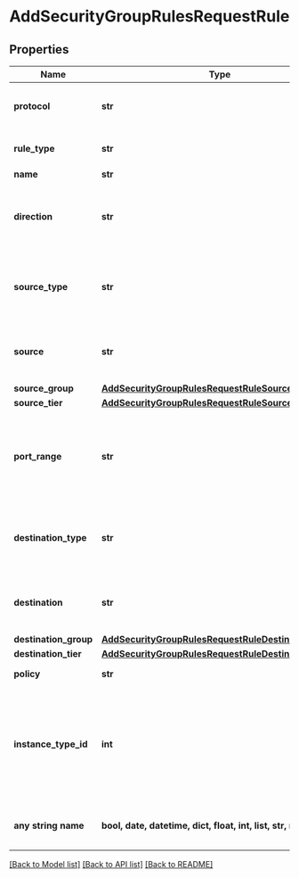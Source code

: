 # AddSecurityGroupRulesRequestRule


## Properties
Name | Type | Description | Notes
------------ | ------------- | ------------- | -------------
**protocol** | **str** | Either tcp, udp, icmp. Required if customRule is true, otherwise, ignored. | 
**rule_type** | **str** | Either &#x60;customRule&#x60; or an &#x60;instance type&#x60; code. | defaults to "customRule"
**name** | **str** | A name for the rule | [optional] 
**direction** | **str** | Either &#x60;ingress&#x60; or &#x60;egress&#x60; | [optional]  if omitted the server will use the default value of "ingress"
**source_type** | **str** | Either &#x60;cidr&#x60;, &#x60;group&#x60;, &#x60;tier&#x60;, &#x60;all&#x60; | [optional]  if omitted the server will use the default value of "cidr"
**source** | **str** | CIDR representing the source IP(s) which should receive access. Required for &#x60;sourceType&#x60;&#x3D;cidr | [optional] 
**source_group** | [**AddSecurityGroupRulesRequestRuleSourceGroup**](AddSecurityGroupRulesRequestRuleSourceGroup.md) |  | [optional] 
**source_tier** | [**AddSecurityGroupRulesRequestRuleSourceTier**](AddSecurityGroupRulesRequestRuleSourceTier.md) |  | [optional] 
**port_range** | **str** | Either a single value (i.e. 55) or a port range (i.e. 1-65535) for which to open access to the source. Required if customRule is true, otherwise, ignored.  | [optional] 
**destination_type** | **str** | Either cidr, group, tier, instance. | [optional]  if omitted the server will use the default value of "cidr"
**destination** | **str** | CIDR representing the destination IP(s) which should receive access. Required for &#x60;destinationType&#x60;&#x3D;cidr. | [optional] 
**destination_group** | [**AddSecurityGroupRulesRequestRuleDestinationGroup**](AddSecurityGroupRulesRequestRuleDestinationGroup.md) |  | [optional] 
**destination_tier** | [**AddSecurityGroupRulesRequestRuleDestinationTier**](AddSecurityGroupRulesRequestRuleDestinationTier.md) |  | [optional] 
**policy** | **str** | Either &#x60;accept&#x60; or &#x60;deny&#x60;. | [optional] 
**instance_type_id** | **int** | The id of an Instance Type. If specified, the source CIDR will have access to all ports exposed by the particular instance in the cloud, app, or instance. Required if customRule is false, otherwise ignored.  | [optional] 
**any string name** | **bool, date, datetime, dict, float, int, list, str, none_type** | any string name can be used but the value must be the correct type | [optional]

[[Back to Model list]](../README.md#documentation-for-models) [[Back to API list]](../README.md#documentation-for-api-endpoints) [[Back to README]](../README.md)


